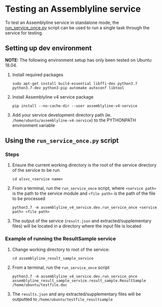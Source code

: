 # Testing an Assemblyline service
To test an Assemblyline service in standalone mode, the
[run_service_once.py](https://github.com/CybercentreCanada/assemblyline-v4-service/src/master/dev/run_service_once.py) script
can be used to run a single task through the service for testing.

## Setting up dev environment
**NOTE:** The following environment setup has only been tested on Ubuntu 18.04.

1. Install required packages

    ```
    sudo apt-get install build-essential libffi-dev python3.7 python3.7-dev python3-pip automake autoconf libtool
    ```
    
2. Install Assemblyline v4 service package

    ```
    pip install --no-cache-dir --user assemblyline-v4-service
    ```
    
3. Add your service development directory path (ie. `/home/ubuntu/assemblyline-v4-service`) to the PYTHONPATH environment variable

## Using the `run_service_once.py` script
### Steps
1. Ensure the current working directory is the root of the service directory of the service to be run

    ```
    cd alsvc_<service name>
   ```
   
2. From a terminal, run the `run_service_once` script, where `<service path>` is the path to the service module and `<file path>` is the path of the file to be processed

    ```
   python3.7 -m assemblyline_v4_service.dev.run_service_once <service path> <file path>
   ```
   
3. The output of the service (`result.json` and extracted/supplementary files) will be located in a directory where the
   input file is located 
   
### Example of running the ResultSample service
1. Change working directory to root of the service:

    ```
   cd assemblyline_result_sample_service
   ```
   
2. From a terminal, run the `run_service_once` script

    ```
    python3.7 -m assemblyline_v4_service.dev.run_service_once assemblyline_result_sample_service.result_sample.ResultSample /home/ubuntu/testfile.doc
   ```
   
3. The `results.json` and any extracted/supplementary files will be outputted to `/home/ubuntu/testfile_resultsample`
